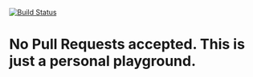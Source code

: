 [![Build Status](https://travis-ci.org/vaskoz/hackerrank-go.svg?branch=master)](https://travis-ci.org/vaskoz/hackerrank-go)

# No Pull Requests accepted. This is just a personal playground.
